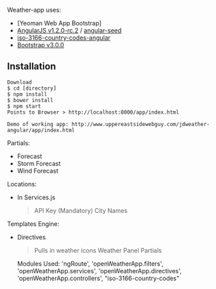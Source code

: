 Weather-app uses:
* [Yeoman Web App Bootstrap]
* [AngularJS v1.2.0-rc.2](https://github.com/angular/angular.js) / [angular-seed](https://github.com/angular/angular-seed)
* [iso-3166-country-codes-angular](https://github.com/BluePyth/iso-3166-country-codes-angular)
* [Bootstrap v3.0.0](https://github.com/twbs/bootstrap)


## Installation

```
Download
$ cd [directory]
$ npm install
$ bower install
$ npm start 
Points to Browser > http://localhost:8000/app/index.html

Demo of working app: http://www.uppereastsidewebguy.com/jdweather-angular/app/index.html
```
Partials:
- Forecast
- Storm Forecast
- Wind Forecast

Locations:
- In Services.js
  > API Key (Mandatory)
  > City Names

Templates Engine:
- Directives
  > Pulls in weather icons
  > Weather Panel Partials

  Modules Used:
  'ngRoute',
  'openWeatherApp.filters',
  'openWeatherApp.services',
  'openWeatherApp.directives',
  'openWeatherApp.controllers',
  "iso-3166-country-codes"

